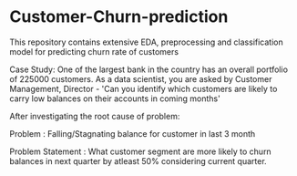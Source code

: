 # Customer-Churn-prediction
This repository contains extensive EDA, preprocessing and classification model for predicting churn rate of customers

Case Study: One of the largest bank in the country has an overall portfolio of 225000 customers. As a data scientist, you are asked by Customer Management, Director - 'Can you identify which customers are likely to carry low balances on their accounts in coming months'

After investigating the root cause of problem:

Problem : Falling/Stagnating balance for customer in last 3 month

Problem Statement : What customer segment are more likely to churn balances in next quarter by atleast 50% considering current quarter.
